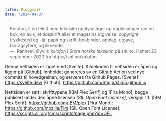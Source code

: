 ```yaml
---
title: Bloggrull
date: '2024-04-07'
---
```


<blockquote cite="https://snl.no/kolofon">
	Kolofon, liten tekst med tekniske opplysninger og opplysninger om en bok, en avis, et tidsskrift
	eller et magasins utgivelse: copyright, trykkested og -år, papir og skrift, bokbinder, opplag,
	utgave, bidragsytere, og liknende.
	<footer>
		Rannem, Øyvin: <em>kolofon</em> i
		<cite title="Store norske leksikon">Store norske leksikon</cite> på snl.no. Hentet 23. september
		2020 fra https://snl.no/kolofon
	</footer>
</blockquote>

Denne nettsiden er laget med [Svelte]. Kildekoden til nettsiden er åpen og
ligger på [Github]. Innholdet genereres av en Github Action ved nye commits til
hovedgreinen, og serveres fra Github Pages.
[Svelte]: <https://svelte.dev/>
[Github]: <https://github.com/Stigjb/stigjb.github.io>

Nettsiden er satt i skrifttypene [IBM Plex Serif] og [Fira Mono], begge publisert
under den åpne lisensen _[SIL Open Font License]_, versjon 1.1.
[IBM Plex Serif]: <https://github.com/IBM/plex>
[Fira Mono]: <https://github.com/mozilla/Fira>
[SIL Open Font License]: <https://scripts.sil.org/cms/scripts/page.php?id=OFL>

<style>
	blockquote {
		font-size: var(--small-font-size);
		line-height: 1.3;
		padding-left: 1rem;
		border-left: solid 3px var(--color-secondary-2-2);
		margin-left: 0;
		margin-right: 0;
	}

	blockquote > footer {
		font-size: var(--small-font-size);
		color: var(--gray-600);
	}

	blockquote > footer::before {
		content: '\2014\00A0';
	}
</style>
